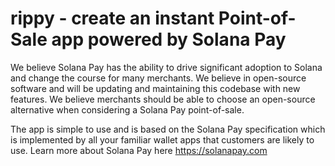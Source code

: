 # rippy - create an instant Point-of-Sale app powered by Solana Pay

We believe Solana Pay has the ability to drive significant adoption to Solana and change the course for many merchants. We believe in open-source software and will be updating and maintaining this codebase with new features. We believe merchants should be able to choose an open-source alternative when considering a Solana Pay point-of-sale.

The app is simple to use and is based on the Solana Pay specification which is implemented by all your familiar wallet apps that customers are likely to use. Learn more about Solana Pay here https://solanapay.com
